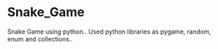 # Snake_Game
Snake Game using python.. Used python libraries as pygame, random, enum and collections.. 
